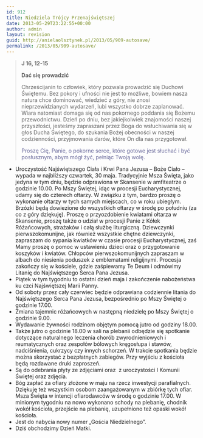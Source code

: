 ```yaml
---
id: 912
title: Niedziela Trójcy Przenajświętszej
date: 2013-05-29T23:22:55+00:00
author: admin
layout: revision
guid: http://anielaolsztynek.pl/2013/05/909-autosave/
permalink: /2013/05/909-autosave/
---
```

> **J 16, 12-15**
> 
> **Dać się prowadzić**
> 
> Chrześcijanin to człowiek, który pozwala prowadzić się Duchowi Świętemu. Bez pokory i ufności nie jest to możliwe, bowiem nasza natura chce dominować, wiedzieć z góry, nie znosi nieprzewidzianych wydarzeń, lubi wszystko dobrze zaplanować. Wiara natomiast domaga się od nas pokornego poddania się Bożemu przewodnictwu. Dzień po dniu, bez jakiejkolwiek znajomości naszej przyszłości, jesteśmy zapraszani przez Boga do wsłuchiwania się w głos Ducha Świętego, do szukania Bożej obecności w naszej codzienności, przyjmowania darów, które On dla nas przygotował.
> 
> <span style="color: #666699;">Proszę Cię, Panie, o pokorne serce, które gotowe jest słuchać i być posłusznym, abym mógł żyć, pełniąc Twoją wolę.</span>

  * Uroczystość Najświętszego Ciała i Krwi Pana Jezusa &#8211; Boże Ciało &#8211; wypada w najbliższy czwartek, 30 maja. Tradycyjnie Msza Święta, jako jedyna w tym dniu, będzie odprawiona w Skansenie w amfiteatrze o godzinie 10.00. Po Mszy Świętej, idąc w procesji Eucharystycznej, udamy się do czterech ołtarzy. W związku z tym, bardzo proszę o wykonanie ołtarzy w tych samych miejscach, co w roku ubiegłym. Brzózki będą dowiezione do wszystkich ołtarzy w środę po południu (za co z góry dziękuję). Proszę o przyozdobienie kwiatami ołtarza w Skansenie, proszę także o udział w procesji Panie z Kółek Różańcowych, strażaków i całą służbę liturgiczną. Dziewczynki pierwszokomunijne, jak również wszystkie chętne dziewczynki, zapraszam do sypania kwiatków w czasie procesji Eucharystycznej, zaś Mamy proszę o pomoc w ustawieniu dzieci oraz o przygotowanie koszyków i kwiatów. Chłopców pierwszokomunijnych zapraszam w albach do niesienia poduszek z emblematami religijnymi. Procesja zakończy się w kościele, gdzie zaśpiewamy Te Deum i odmówimy Litanię do Najświętszego Serca Pana Jezusa.
  * Piątek w tym tygodniu to ostatni dzień maja i zakończenie nabożeństwa ku czci Najświętszej Marii Panny.
  * Od soboty przez cały czerwiec będzie odprawiana codziennie litania do Najświętszego Serca Pana Jezusa, bezpośrednio po Mszy Świętej o godzinie 17.00.
  * Zmiana tajemnic różańcowych w następną niedzielę po Mszy Świętej o godzinie 9.00.
  * Wydawanie żywności rodzinom objętym pomocą jutro od godziny 18.00.
  * Także jutro o godzinie 18.00 w sali na plebanii odbędzie się spotkanie dotyczące naturalnego leczenia chorób zwyrodnieniowych i reumatycznych oraz zespołów bólowych kręgosłupa i stawów, nadciśnienia, cukrzycy czy innych schorzeń. W trakcie spotkania będzie można skorzystać z bezpłatnych zabiegów. Przy wyjściu z kościoła będą rozdawane druki zaproszeń.
  * Są do odebrania płyty ze zdjęciami oraz  z uroczystości I Komunii Świętej oraz zdjęcia.
  * Bóg zapłać za ofiary złożone w maju na rzecz inwestycji parafialnych. Dziękuję też wszystkim osobom zaangażowanym w zbiórkę tych ofiar. Msza Święta w intencji ofiarodawców w środę o godzinie 17.00. W minionym tygodniu na nowo wykonano schody na plebanię, chodnik wokół kościoła, przejście na plebanię, uzupełniono też opaski wokół kościoła.
  * Jest do nabycia nowy numer &#8222;Gościa Niedzielnego&#8221;.
  * Dziś obchodzimy Dzień Matki.